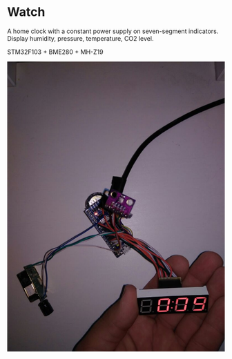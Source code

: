 # Watch

A home clock with a constant power supply on seven-segment indicators.
Display humidity, pressure, temperature, CO2 level.

STM32F103 + BME280 + MH-Z19

![device photo](https://github.com/xamitest/watch/blob/master/view.jpg)